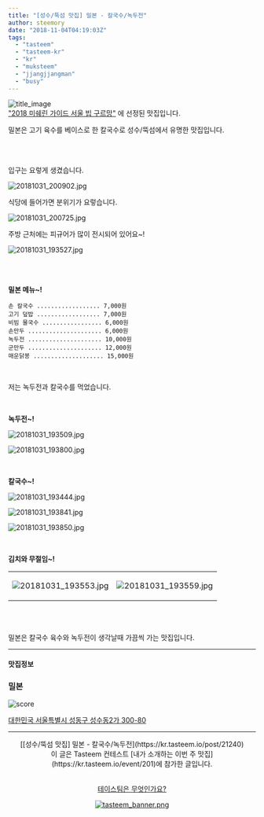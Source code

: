 ```yaml
---
title: "[성수/뚝섬 맛집] 밀본 - 칼국수/녹두전"
author: steemory
date: "2018-11-04T04:19:03Z"
tags:
  - "tasteem"
  - "tasteem-kr"
  - "kr"
  - "muksteem"
  - "jjangjjangman"
  - "busy"
---
```

![title_image](https://static.tasteem.io/uploads/3843/post/21240/content_e7765ce9-20eb-472e-96e3-12a70ac29626.jpeg)
<br/>
["2018 미쉐린 가이드 서울 빕 구르망"](https://guide.michelin.co.kr/ko/2384/미쉐린-가이드-2018-서울-빕-구르망-발표/) 에 선정된 맛집입니다. 

밀본은 고기 육수를 베이스로 한 칼국수로 성수/뚝섬에서 유명한 맛집입니다.


<br><br>


입구는 요렇게 생겼습니다.

![20181031_200902.jpg](https://static.tasteem.io/uploads/image/image/99411/7ee0e2b3-e525-43f7-ab5b-475411ebb1c6.jpeg)

식당에 들어가면 분위기가 요렇습니다.

![20181031_200725.jpg](https://static.tasteem.io/uploads/image/image/99412/bef58d75-5785-4cd9-be8e-bca7aa1400ae.jpeg)

주방 근처에는 피규어가 많이 전시되어 있어요~!

![20181031_193527.jpg](https://static.tasteem.io/uploads/image/image/99413/7ee0e2b3-e525-43f7-ab5b-475411ebb1c6.jpeg)

<br><br>

**밀본 메뉴~!**

```
손 칼국수 .................. 7,000원
고기 덮밥 .................. 7,000원
비빔 물국수 ................. 6,000원
손만두 ..................... 6,000원
녹두전 ..................... 10,000원
군만두 ..................... 12,000원
매운닭봉 .................... 15,000원
```

<br>

저는 녹두전과 칼국수를 먹었습니다.

<br>

**녹두전~!**

![20181031_193509.jpg](https://static.tasteem.io/uploads/image/image/99403/bef58d75-5785-4cd9-be8e-bca7aa1400ae.jpeg)

![20181031_193800.jpg](https://static.tasteem.io/uploads/image/image/99406/bef58d75-5785-4cd9-be8e-bca7aa1400ae.jpeg)

<br>

**칼국수~!**

![20181031_193444.jpg](https://static.tasteem.io/uploads/image/image/99404/bef58d75-5785-4cd9-be8e-bca7aa1400ae.jpeg)

![20181031_193841.jpg](https://static.tasteem.io/uploads/image/image/99418/7ee0e2b3-e525-43f7-ab5b-475411ebb1c6.jpeg)

![20181031_193850.jpg](https://static.tasteem.io/uploads/image/image/99419/bef58d75-5785-4cd9-be8e-bca7aa1400ae.jpeg)

<br>

**김치와 무절임~!**

<table><tr><td>

![20181031_193553.jpg](https://static.tasteem.io/uploads/image/image/99422/7ee0e2b3-e525-43f7-ab5b-475411ebb1c6.jpeg)

</td><td>

![20181031_193559.jpg](https://static.tasteem.io/uploads/image/image/99423/7ee0e2b3-e525-43f7-ab5b-475411ebb1c6.jpeg)

</tr></tr></table>

<br><br>

밀본은 칼국수 육수와 녹두전이 생각날때 가끔씩 가는 맛집입니다.


---------------------
#### 맛집정보
### 밀본
![score](https://static.tasteem.io/images/steem/2Crowns.png)

[대한민국 서울특별시 성동구 성수동2가 300-80](https://kr.tasteem.io/post/21240#map)

-----------------------------------------
<center>[[성수/뚝섬 맛집] 밀본 - 칼국수/녹두전](https://kr.tasteem.io/post/21240)
<br/>이 글은 Tasteem 컨테스트
 [내가 소개하는  이번 주 맛집](https://kr.tasteem.io/event/201)에 참가한 글입니다.

<br/>[테이스팀은 무엇인가요?](https://kr.tasteem.io/about)

[![tasteem_banner.png](https://static.tasteem.io/images/tasteem_banner_v3.png)](https://kr.tasteem.io)</center>